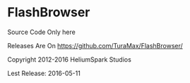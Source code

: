 # FlashBrowser

Source Code Only here


Releases Are On https://github.com/TuraMax/FlashBrowser/

Copyright 2012-2016 HeliumSpark Studios

Lest Release: 2016-05-11

